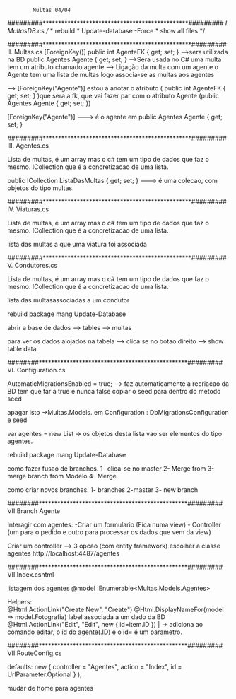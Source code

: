 			Multas 04/04

#########************************************************#########
			I. MultasDB.cs
		/*
		 * rebuild 
		 * Update-database -Force
		 * show all files
		 */


#########************************************************#########
			II. Multas.cs
[ForeignKey()]
		public int AgenteFK { get; set; } -->sera utilizada na BD 
		public Agentes Agente { get; set; } -->Sera usada no C#
uma multa tem um atributo chamado agente --> Ligação da multa com um agente 
o Agente tem uma lista de multas logo associa-se as multas aos agentes 


--> [ForeignKey("Agente")] 
	estou a anotar o atributo ( public int AgenteFK { get; set; } )que sera a fk, que vai fazer par com o atributo Agente (public Agentes Agente { get; set; })

[ForeignKey("Agente")]  ---> é o agente em public Agentes Agente { get; set; }



#########************************************************#########
			III. Agentes.cs

Lista de multas, é um array mas o c# tem um tipo de dados que faz o mesmo. ICollection que é a concretizacao de uma lista.

public ICollection<Multas> ListaDasMultas { get; set; }  ---> é uma colecao, com objetos do tipo multas.

#########************************************************#########
			IV. Viaturas.cs

Lista de multas, é um array mas o c# tem um tipo de dados que faz o mesmo. ICollection que é a concretizacao de uma lista.

lista das multas a que uma viatura foi associada

#########************************************************#########
			V. Condutores.cs

Lista de multas, é um array mas o c# tem um tipo de dados que faz o mesmo. ICollection que é a concretizacao de uma lista.

lista das multasassociadas a um condutor 

rebuild
package mang
 Update-Database

abrir a base de dados --> tables --> multas 

para ver os dados alojados na tabela --> clica se no botao direito --> show table data

########************************************************#########
			VI. Configuration.cs

 AutomaticMigrationsEnabled = true; --> faz automaticamente a recriacao da BD
tem que tar a true e nunca false
copiar o seed para dentro do metodo seed

apagar isto ->Multas.Models.  em  Configuration : DbMigrationsConfiguration<MultasDB> e seed


var agentes = new List<Agentes> -> os objetos desta lista vao ser elementos do tipo agentes.

rebuild
package mang
 Update-Database

como fazer fusao de branches.
	1- clica-se no master 
	2- Merge from 
	3-merge branch from Modelo
	4- Merge

como criar novos branches.
	1- branches
	2-master
	3- new branch

########************************************************#########
			VII.Branch Agente 

Interagir com agentes:
	-Criar um formulario (Fica numa view)
	- Controller (um para o pedido e outro para processar os dados que vem da view)

Criar um controller --> 3 opcao (com entity framework)
escolher a classe agentes
http://localhost:4487/agentes



########************************************************#########
			VII.Index.cshtml

listagem dos agentes
@model IEnumerable<Multas.Models.Agentes>


Helpers:   
	@Html.ActionLink("Create New", "Create")
	@Html.DisplayNameFor(model => model.Fotografia) label associada a um dado da BD
 @Html.ActionLink("Edit", "Edit",
	 new { id=item.ID }) |   -> adiciona ao comando editar, o id do agente(.ID) e o id= é um parametro.


########************************************************#########
			VII.RouteConfig.cs

 defaults: new { controller = "Agentes", action = "Index", id = UrlParameter.Optional }
            );

mudar de home para agentes